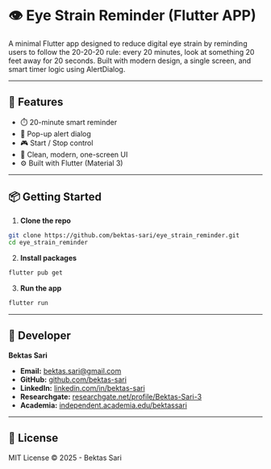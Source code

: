 # 👁️ Eye Strain Reminder (Flutter APP)

A minimal Flutter app designed to reduce digital eye strain by reminding users to follow the 20-20-20 rule: every 20 minutes, look at something 20 feet away for 20 seconds. 
Built with modern design, a single screen, and smart timer logic using AlertDialog.

---

## 🚀 Features

- ⏱️ 20-minute smart reminder
- 💬 Pop-up alert dialog
- 🎮 Start / Stop control
- 🎨 Clean, modern, one-screen UI
- ⚙️ Built with Flutter (Material 3)

---

## 📦 Getting Started

1. **Clone the repo**

```bash
git clone https://github.com/bektas-sari/eye_strain_reminder.git
cd eye_strain_reminder
```

2. **Install packages**

```bash
flutter pub get
```

3. **Run the app**

```bash
flutter run
```

---
## 👤 Developer  

**Bektas Sari**  
- **Email:** [bektas.sari@gmail.com](mailto:bektas.sari@gmail.com)  
- **GitHub:** [github.com/bektas-sari](https://github.com/bektas-sari)  
- **LinkedIn:** [linkedin.com/in/bektas-sari](https://www.linkedin.com/in/bektas-sari)  
- **Researchgate:** [researchgate.net/profile/Bektas-Sari-3](https://www.researchgate.net/profile/Bektas-Sari-3)  
- **Academia:** [independent.academia.edu/bektassari](https://independent.academia.edu/bektassari)
---

## 📄 License

MIT License © 2025 - Bektas Sari

